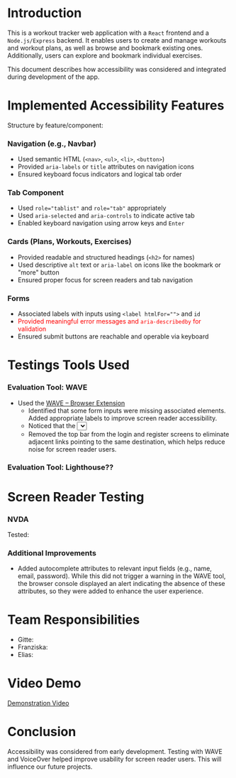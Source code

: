 # Introduction

This is a workout tracker web application with a `React` frontend and a `Node.js/Express` backend. It enables users to create and manage workouts and workout plans, as well as browse and bookmark existing ones. Additionally, users can explore and bookmark individual exercises.

This document describes how accessibility was considered and integrated during development of the app.

# Implemented Accessibility Features

Structure by feature/component:

### Navigation (e.g., Navbar)

- Used semantic HTML (`<nav>`, `<ul>`, `<li>`, `<button>`)
- Provided `aria-labels` or `title` attributes on navigation icons
- Ensured keyboard focus indicators and logical tab order

### Tab Component

- Used `role="tablist"` and `role="tab"` appropriately
- Used `aria-selected` and `aria-controls` to indicate active tab
- Enabled keyboard navigation using arrow keys and `Enter`

### Cards (Plans, Workouts, Exercises)

- Provided readable and structured headings (`<h2>` for names)
- Used descriptive `alt` text or `aria-label` on icons like the bookmark or "more" button
- Ensured proper focus for screen readers and tab navigation

### Forms

- Associated labels with inputs using `<label htmlFor="">` and `id`
- <span style="color:red">Provided meaningful error messages and `aria-describedby` for validation</span>
- Ensured submit buttons are reachable and operable via keyboard

# Testings Tools Used

### Evaluation Tool: WAVE

- Used the [WAVE – Browser Extension](https://wave.webaim.org/)
  - Identified that some form inputs were missing associated <label> elements. Added appropriate labels to improve screen reader accessibility.
  - Noticed that the <select> element for exercise categories lacked a label. Added a label for better accessibility and usability.
  - Removed the top bar from the login and register screens to eliminate adjacent links pointing to the same destination, which helps reduce noise for screen reader users.

### Evaluation Tool: Lighthouse??

# Screen Reader Testing

### NVDA

Tested:

### Additional Improvements

- Added autocomplete attributes to relevant input fields (e.g., name, email, password). While this did not trigger a warning in the WAVE tool, the browser console displayed an alert indicating the absence of these attributes, so they were added to enhance the user experience.

# Team Responsibilities

- Gitte:
- Franziska:
- Elias:

# Video Demo

[Demonstration Video](https://memory.toys/classic/easy/)

# Conclusion

Accessibility was considered from early development. Testing with WAVE and VoiceOver helped improve usability for screen reader users. This will influence our future projects.
